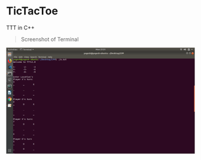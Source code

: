 # TicTacToe
TTT in C++
>Screenshot of Terminal

![Screenshot](https://github.com/YogeshJain96/TicTacToe/blob/master/ttt.png)
